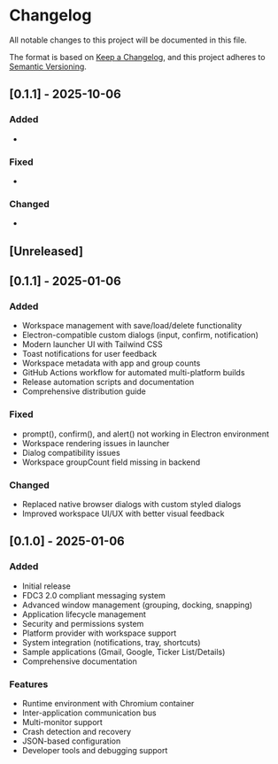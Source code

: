 # Changelog

All notable changes to this project will be documented in this file.

The format is based on [Keep a Changelog](https://keepachangelog.com/en/1.0.0/),
and this project adheres to [Semantic Versioning](https://semver.org/spec/v2.0.0.html).


## [0.1.1] - 2025-10-06

### Added
- 

### Fixed
- 

### Changed
- 


## [Unreleased]

## [0.1.1] - 2025-01-06

### Added
- Workspace management with save/load/delete functionality
- Electron-compatible custom dialogs (input, confirm, notification)
- Modern launcher UI with Tailwind CSS
- Toast notifications for user feedback
- Workspace metadata with app and group counts
- GitHub Actions workflow for automated multi-platform builds
- Release automation scripts and documentation
- Comprehensive distribution guide

### Fixed
- prompt(), confirm(), and alert() not working in Electron environment
- Workspace rendering issues in launcher
- Dialog compatibility issues
- Workspace groupCount field missing in backend

### Changed
- Replaced native browser dialogs with custom styled dialogs
- Improved workspace UI/UX with better visual feedback

## [0.1.0] - 2025-01-06

### Added
- Initial release
- FDC3 2.0 compliant messaging system
- Advanced window management (grouping, docking, snapping)
- Application lifecycle management
- Security and permissions system
- Platform provider with workspace support
- System integration (notifications, tray, shortcuts)
- Sample applications (Gmail, Google, Ticker List/Details)
- Comprehensive documentation

### Features
- Runtime environment with Chromium container
- Inter-application communication bus
- Multi-monitor support
- Crash detection and recovery
- JSON-based configuration
- Developer tools and debugging support

